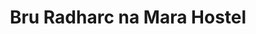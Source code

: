 ---
title: "Bru Radharc na Mara Hostel"
address: "West vlge Inisheer Aran Isles Co. Galway"
tel: "(099)75087"
county: "Galway"
category: "Hostels"
type: "Content"
lat: "53.063368"
lng: "-9.519779"
---